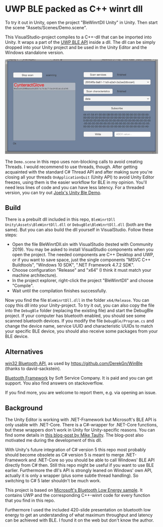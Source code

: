 # UWP BLE packed as C++ winrt dll

To try it out in Unity, open the project "BleWinrtDll Unity" in Unity. Then start the scene "Assets/Scenes/Demo.scene".

This VisualStudio-project compiles to a C++-dll that can be imported into Unity. It wraps a part of the [UWP BLE API](https://docs.microsoft.com/de-de/windows/uwp/devices-sensors/bluetooth-low-energy-overview) inside a dll. The dll can be simply dropped into your Unity project and be used in the Unity Editor and the Windows standalone version.

![Screenshot of the demo scene.](screen.jpg)

The `Demo.scene` in this repo uses non-blocking calls to avoid creating Threads. I would recommend to use threads, though. After getting acquainted with the standard C# Thread API and after making sure you're closing all your threads `OnApplicationQuit` (Unity API) to avoid Unity Editor freezes, using them is the easier workflow for BLE in my opinion. You'll need less lines of code and you can have less latency. For a threaded version, you can try out [Joelx's Unity Ble Demo](https://github.com/Joelx/BleWinrtDll-Unity-Demo).

## Build

There is a prebuilt dll included in this repo, `BleWinrtDll Unity\Assets\BleWinrtDll.dll` or `DebugBle\BleWinrtDll.dll` (both are the same). But you can also build the dll yourself in VisualStudio. Follow these steps:

- Open the file BleWinrtDll.sln with VisualStudio (tested with Community 2019). You may be asked to install VisualStudio components when you open the project. The needed components are C++ Desktop and UWP, or if you want to save space, just the single components "MSVC C++ Buildtools", "Windows 10 SDK", ".NET Framework 4.7.2 SDK".
- Choose configuration "Release" and "x64" (I think it must match your machine architecture).
- In the project explorer, right-click the project "BleWinrtDll" and choose "Compile".
- Wait until the compilation finishes successfully.

Now you find the file `BleWinrtDll.dll` in the folder `x64/Release`. You can copy this dll into your Unity-project. To try it out, you can also copy the file into the `DebugBle` folder (replacing the existing file) and start the DebugBle project. If your computer has bluetooth enabled, you should see some scanned bluetooth devices. If you modify the file `DebugBle/Program.cs` and change the device name, service UUID and characteristic UUIDs to match your specific BLE device, you should also receive some packages from your BLE device.

## Alternatives
[win32 Bluetooth API](https://docs.microsoft.com/en-us/windows/win32/api/_bluetooth/), as used by <https://github.com/DerekGn/WinBle> (thanks to david-sackstein).

[Bluetooth Framework](https://www.btframework.com/bluetoothframework.htm) by Soft Service Company. It is paid and you can get support. You also find answers on stackoverflow.

If you find more, you are welcome to report them, e.g. via opening an issue.

## Background

The Unity Editor is working with .NET-Framework but Microsoft's BLE API is only usable with .NET-Core. There is a C#-wrapper for .NET-Core functions, but these wrappers don't work in Unity for Unity-specific reasons. You can find some details in [this blog-post by Mike Taulty](https://mtaulty.com/2019/03/22/rough-notes-on-experiments-with-uwp-apis-in-the-unity-editor-with-c-winrt/). The blog-post also motivated me during the development of this dll.

With Unity's future integration of C# version 5 this repo most probably should become obsolete as C# version 5 is meant to merge .NET-Framework and .NET-Core so you should be able to call Windows' BLE API directly from C# then. Still this repo might be useful if you want to use BLE earlier. Furthermore the dll's API is strongly leaned on Windows' own API, actually it is only a wrapper (plus some subtle thread handling). So switching to C# 5 later shouldn't be much work.

This project is based on [Microsoft's Bluetooth Low Energy sample](https://docs.microsoft.com/en-us/samples/microsoft/windows-universal-samples/bluetoothle/). It contains UWP and the corresponding C++-winrt code for every function that you find in this repo.

Furthermore I used the included 420-slide presentation on bluetooth low energy to get an understanding of what maximum throughput and latency can be achieved with BLE. I found it on the web but don't know the author.